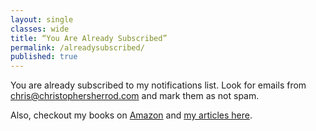 ```yaml
---
layout: single
classes: wide
title: “You Are Already Subscribed”
permalink: /alreadysubscribed/
published: true
---
```

You are already subscribed to my notifications list. Look for emails from chris@christophersherrod.com and mark them as not spam.

Also, checkout my books on [Amazon](https://www.amazon.com/Christopher-Sherrod/e/B008NW0ADO?ref=sr_ntt_srch_lnk_3&qid=1650396627&sr=8-3) and [my articles here](https://christophersherrod.com/blog/).
